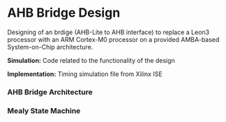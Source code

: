 # AHB Bridge Design

Designing of an brdige (AHB-Lite to AHB interface) to replace a Leon3 processor with an ARM Cortex-M0 processor on a provided AMBA-based System-on-Chip architecture. 

**Simulation:** Code related to the functionality of the design 

**Implementation:** Timing simulation file from Xilinx ISE

### AHB Bridge Architecture


### Mealy State Machine
